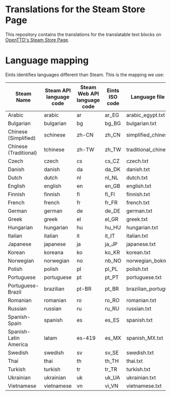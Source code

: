 # Translations for the Steam Store Page

This repository contains the translations for the translatable text blocks on [OpenTTD's Steam Store Page](https://store.steampowered.com/app/1536610/OpenTTD/).


# Language mapping

Eints identifies languages different than Steam. This is the mapping we use:

| Steam Name            | Steam API language code | Steam Web API language code | Eints ISO code | Language file name       |
| --------------------- | ----------------------- | --------------------------- | -------------- | ------------------------ |
| Arabic                | arabic                  | ar                          | ar_EG          | arabic_egypt.txt         |
| Bulgarian             | bulgarian               | bg                          | bg_BG          | bulgarian.txt            |
| Chinese (Simplified)  | schinese                | zh-CN                       | zh_CN          | simplified_chinese.txt   |
| Chinese (Traditional) | tchinese                | zh-TW                       | zh_TW          | traditional_chinese.txt  |
| Czech                 | czech                   | cs                          | cs_CZ          | czech.txt                |
| Danish                | danish                  | da                          | da_DK          | danish.txt               |
| Dutch                 | dutch                   | nl                          | nl_NL          | dutch.txt                |
| English               | english                 | en                          | en_GB          | english.txt              |
| Finnish               | finnish                 | fi                          | fi_FI          | finnish.txt              |
| French                | french                  | fr                          | fr_FR          | french.txt               |
| German                | german                  | de                          | de_DE          | german.txt               |
| Greek                 | greek                   | el                          | el_GR          | greek.txt                |
| Hungarian             | hungarian               | hu                          | hu_HU          | hungarian.txt            |
| Italian               | italian                 | it                          | it_IT          | italian.txt              |
| Japanese              | japanese                | ja                          | ja_JP          | japanese.txt             |
| Korean                | koreana                 | ko                          | ko_KR          | korean.txt               |
| Norwegian             | norwegian               | no                          | nb_NO          | norwegian_bokmal.txt     |
| Polish                | polish                  | pl                          | pl_PL          | polish.txt               |
| Portuguese            | portuguese              | pt                          | pt_PT          | portuguese.txt           |
| Portuguese-Brazil     | brazilian               | pt-BR                       | pt_BR          | brazilian_portuguese.txt |
| Romanian              | romanian                | ro                          | ro_RO          | romanian.txt             |
| Russian               | russian                 | ru                          | ru_RU          | russian.txt              |
| Spanish-Spain         | spanish                 | es                          | es_ES          | spanish.txt              |
| Spanish-Latin America | latam                   | es-419                      | es_MX          | spanish_MX.txt           |
| Swedish               | swedish                 | sv                          | sv_SE          | swedish.txt              |
| Thai                  | thai                    | th                          | th_TH          | thai.txt                 |
| Turkish               | turkish                 | tr                          | tr_TR          | turkish.txt              |
| Ukrainian             | ukrainian               | uk                          | uk_UA          | ukrainian.txt            |
| Vietnamese            | vietnamese              | vn                          | vi_VN          | vietnamese.txt           |
